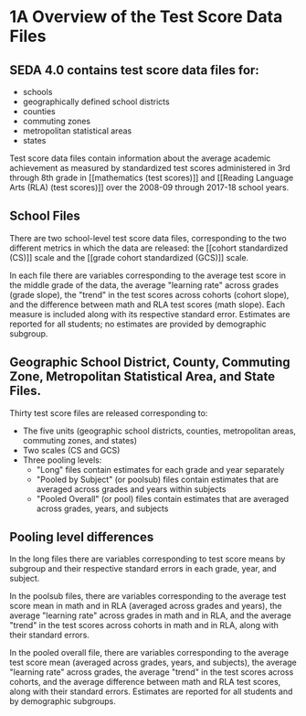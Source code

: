 # 1A Overview of the Test Score Data Files 

## SEDA 4.0 contains test score data files for:
  - schools
 - geographically defined school districts
 - counties
 - commuting zones
 - metropolitan statistical areas
 - states 
 
 Test score data files contain information about the average academic achievement as measured by standardized test scores administered in 3rd through 8th grade in [[mathematics (test scores)]] and [[Reading Language Arts (RLA) (test scores)]] over the 2008-09 through 2017-18 school years.
 
## School Files 
 There are two school-level test score data files, corresponding to the two different metrics in which the data are released: the [[cohort standardized (CS)]] scale and the [[grade cohort standardized (GCS)]] scale.
 
 In each file there are variables corresponding to the average test score in the middle grade of the data, the average "learning rate" across grades (grade slope), the "trend" in the test scores across cohorts (cohort slope), and the difference between math and RLA test scores (math slope). Each measure is included along with its respective standard error. Estimates are reported for all students; no estimates are provided by demographic subgroup.
 
## Geographic School District, County, Commuting Zone, Metropolitan Statistical Area, and State Files.
Thirty test score files are released corresponding to:
 - The five units (geographic school districts, counties, metropolitan areas, commuting zones, and states) 
 - Two scales (CS and GCS) 
 - Three pooling levels: 
	 - "Long" files contain estimates for each grade and year separately
	 - "Pooled by Subject" (or poolsub) files contain estimates that are averaged across grades and years within subjects
	 - "Pooled Overall" (or pool) files contain estimates that are averaged across grades, years, and subjects

## Pooling level differences 
In the long files there are variables corresponding to test score means by subgroup and their respective standard errors in each grade, year, and subject. 

In the poolsub files, there are variables corresponding to the average test score mean in math and in RLA (averaged across grades and years), the average "learning rate" across grades in math and in RLA, and the average "trend" in the test scores across cohorts in math and in RLA, along with their standard errors. 

In the pooled overall file, there are variables corresponding to the average test score mean (averaged across grades, years, and subjects), the average "learning rate" across grades, the average "trend" in the test scores across cohorts, and the average difference between math and RLA test scores, along with their standard errors. Estimates are reported for all students and by demographic subgroups.